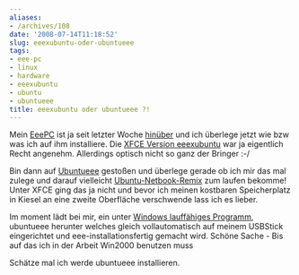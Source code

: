 ```yaml
---
aliases:
- /archives/108
date: '2008-07-14T11:18:52'
slug: eeexubuntu-oder-ubuntueee
tags:
- eee-pc
- linux
- hardware
- eeexubuntu
- ubuntu
- ubuntueee
title: eeexubuntu oder ubuntueee ?!
---
```


Mein [EeePC](http://seufz.wordpress.com/meine-pcs/) ist ja seit letzter
Woche [hinüber](http://seufz.wordpress.com/2008/07/03/kopf-tisch/) und ich
überlege jetzt wie bzw was ich auf ihm installiere. Die [XFCE Version eeexubuntu](http://wiki.eeeuser.com/ubuntu:eeexubuntu:home) war ja
eigentlich Recht angenehm. Allerdings optisch nicht so ganz der Bringer :-/

Bin dann auf
[Ubuntueee](http://www.ubuntu-eee.com/index.php5?title=Community_news/ge)
gestoßen und überlege gerade ob ich mir das mal zulege und darauf
vielleicht [Ubuntu-Netbook-Remix](https://launchpad.net/netbook-remix) zum
laufen bekomme! Unter XFCE ging das ja nicht und bevor ich meinen kostbaren
Speicherplatz in Kiesel an eine zweite Oberfläche verschwende lass ich es
lieber.

Im moment lädt bei mir, ein unter [Windows lauffähiges Programm](http://downloads.sourceforge.net/unetbootin/unetbootin-eeeubuntu-windows-238.exe?modtime=1214975248&big_mirror=0),
ubuntueee herunter welches gleich vollautomatisch auf meinem USBStick
eingerichtet und eee-installationsfertig gemacht wird. Schöne Sache - Bis
auf das ich in der Arbeit Win2000 benutzen muss

Schätze mal ich werde ubuntueee installieren.